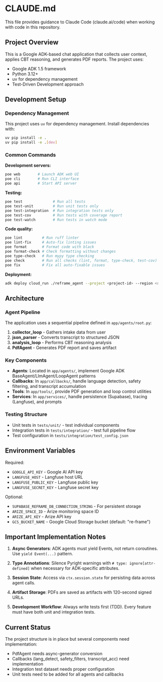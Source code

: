 # CLAUDE.md

This file provides guidance to Claude Code (claude.ai/code) when working with code in this repository.

## Project Overview

This is a Google ADK-based chat application that collects user context, applies CBT reasoning, and generates PDF reports. The project uses:
- Google ADK 1.5 framework
- Python 3.12+
- uv for dependency management
- Test-Driven Development approach

## Development Setup

### Dependency Management
This project uses `uv` for dependency management. Install dependencies with:
```bash
uv pip install -e .
uv pip install -e .[dev]
```

### Common Commands

**Development servers:**
```bash
poe web        # Launch ADK web UI
poe cli        # Run CLI interface
poe api        # Start API server
```

**Testing:**
```bash
poe test              # Run all tests
poe test-unit         # Run unit tests only
poe test-integration  # Run integration tests only
poe test-cov          # Run tests with coverage report
poe test-watch        # Run tests in watch mode
```

**Code quality:**
```bash
poe lint         # Run ruff linter
poe lint-fix     # Auto-fix linting issues
poe format       # Format code with black
poe format-check # Check formatting without changes
poe type-check   # Run mypy type checking
poe check        # Run all checks (lint, format, type-check, test-cov)
poe fix          # Fix all auto-fixable issues
```

**Deployment:**
```bash
adk deploy cloud_run ./reframe_agent --project <project-id> --region <region>
```

## Architecture

### Agent Pipeline
The application uses a sequential pipeline defined in `app/agents/root.py`:
1. **collector_loop** - Gathers intake data from user
2. **json_parser** - Converts transcript to structured JSON
3. **analysis_loop** - Performs CBT reasoning analysis
4. **PdfAgent** - Generates PDF report and saves artifact

### Key Components
- **Agents**: Located in `app/agents/`, implement Google ADK BaseAgent/LlmAgent/LoopAgent patterns
- **Callbacks**: In `app/callbacks/`, handle language detection, safety filtering, and transcript accumulation
- **Tools**: In `app/tools/`, provide PDF generation and loop control utilities
- **Services**: In `app/services/`, handle persistence (Supabase), tracing (Langfuse), and prompts

### Testing Structure
- Unit tests in `tests/unit/` - test individual components
- Integration tests in `tests/integration/` - test full pipeline flow
- Test configuration in `tests/integration/test_config.json`

## Environment Variables

Required:
- `GOOGLE_API_KEY` - Google AI API key
- `LANGFUSE_HOST` - Langfuse host URL
- `LANGFUSE_PUBLIC_KEY` - Langfuse public key
- `LANGFUSE_SECRET_KEY` - Langfuse secret key

Optional:
- `SUPABASE_REFRAME_DB_CONNECTION_STRING` - For persistent storage
- `ARIZE_SPACE_ID` - Arize monitoring space ID
- `ARIZE_API_KEY` - Arize API key
- `GCS_BUCKET_NAME` - Google Cloud Storage bucket (default: "re-frame")

## Important Implementation Notes

1. **Async Generators**: ADK agents must yield Events, not return coroutines. Use `yield Event(...)` pattern.

2. **Type Annotations**: Silence Pyright warnings with `# type: ignore[attr-defined]` when necessary for ADK-specific attributes.

3. **Session State**: Access via `ctx.session.state` for persisting data across agent calls.

4. **Artifact Storage**: PDFs are saved as artifacts with 120-second signed URLs.

5. **Development Workflow**: Always write tests first (TDD). Every feature must have both unit and integration tests.

## Current Status

The project structure is in place but several components need implementation:
- PdfAgent needs async-generator conversion
- Callbacks (lang_detect, safety_filters, transcript_acc) need implementation
- Integration test dataset needs proper configuration
- Unit tests need to be added for all agents and callbacks